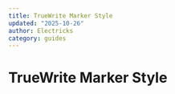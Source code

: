 ```yaml
---
title: TrueWrite Marker Style
updated: "2025-10-26"
author: Electricks
category: guides
---
```


# TrueWrite Marker Style

